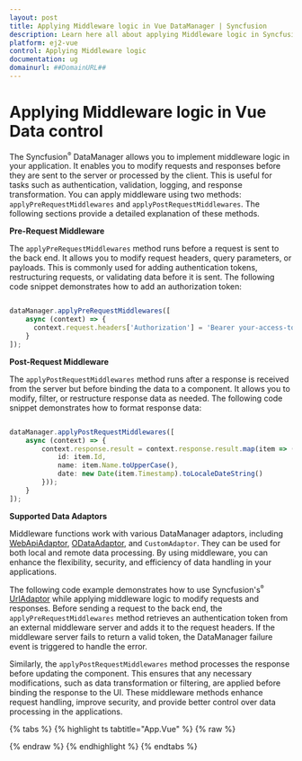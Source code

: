 ```yaml
---
layout: post
title: Applying Middleware logic in Vue DataManager | Syncfusion
description: Learn here all about applying Middleware logic in Syncfusion Vue Data component of Syncfusion Essential JS 2 and more details.
platform: ej2-vue
control: Applying Middleware logic
documentation: ug
domainurl: ##DomainURL##
---
```


# Applying Middleware logic in Vue Data control

The Syncfusion<sup style="font-size:70%">&reg;</sup> DataManager allows you to implement middleware logic in your application. It enables you to modify requests and responses before they are sent to the server or processed by the client. This is useful for tasks such as authentication, validation, logging, and response transformation. You can apply middleware using two methods: `applyPreRequestMiddlewares` and `applyPostRequestMiddlewares`. The following sections provide a detailed explanation of these methods.

**Pre-Request Middleware**

The `applyPreRequestMiddlewares` method runs before a request is sent to the back end. It allows you to modify request headers, query parameters, or payloads. This is commonly used for adding authentication tokens, restructuring requests, or validating data before it is sent. The following code snippet demonstrates how to add an authorization token:

```ts

dataManager.applyPreRequestMiddlewares([
    async (context) => {
      context.request.headers['Authorization'] = 'Bearer your-access-token';
    }
]);

```

**Post-Request Middleware**

The `applyPostRequestMiddlewares` method runs after a response is received from the server but before binding the data to a component. It allows you to modify, filter, or restructure response data as needed. The following code snippet demonstrates how to format response data:

```ts

dataManager.applyPostRequestMiddlewares([
    async (context) => {
        context.response.result = context.response.result.map(item => ({
            id: item.Id,
            name: item.Name.toUpperCase(),
            date: new Date(item.Timestamp).toLocaleDateString()
        }));
    }
]);

```

**Supported Data Adaptors**

Middleware functions work with various DataManager adaptors, including [WebApiAdaptor](https://ej2.syncfusion.com/vue/documentation/grid/connecting-to-adaptors/web-api-adaptor), [ODataAdaptor](https://ej2.syncfusion.com/vue/documentation/grid/connecting-to-adaptors/odatav4-adaptor), and `CustomAdaptor`. They can be used for both local and remote data processing. By using middleware, you can enhance the flexibility, security, and efficiency of data handling in your applications.

The following code example demonstrates how to use Syncfusion's<sup style="font-size:70%">&reg;</sup> [UrlAdaptor](https://ej2.syncfusion.com/vue/documentation/grid/connecting-to-adaptors/url-adaptor) while applying middleware logic to modify requests and responses. Before sending a request to the back end, the `applyPreRequestMiddlewares` method retrieves an authentication token from an external middleware server and adds it to the request headers. If the middleware server fails to return a valid token, the DataManager failure event is triggered to handle the error.

Similarly, the `applyPostRequestMiddlewares` method processes the response before updating the component. This ensures that any necessary modifications, such as data transformation or filtering, are applied before binding the response to the UI. These middleware methods enhance request handling, improve security, and provide better control over data processing in the applications.

{% tabs %}
{% highlight ts tabtitle="App.Vue" %}
{% raw %}
<template>
  <div id="app">
    <table class='e-table'>
      <tr><th>Order ID</th><th>Customer ID</th><th>Employee ID</th><th>Ship Country</th></tr>
      <tr v-for="(item, index) in items" :key="index">
        <td>{{ item.OrderID }}</td>
        <td>{{ item.CustomerID }}</td>
        <td>{{ item.EmployeeID }}</td>
        <td>{{ item.ShipCountry }}</td>
      </tr>
    </table>   
  </div>
</template>

<script>
import { DataManager, Query, UrlAdaptor} from '@syncfusion/ej2-data';

export default {
  data() {
    return {
      items: [] 
    };
  },
  mounted() {
    let SERVICE_URI = "https://services.syncfusion.com/vue/production/api/UrlDataSource";
    let dataManager = new DataManager({
      url: SERVICE_URI,
      adaptor: new UrlAdaptor()
    }).executeQuery(new Query().take(12)).then((e) => {
      this.items = e.result;
    });

      // Method to apply middleware before sending a request to the server.
      dataManager.applyPreRequestMiddlewares = async (request) => {
        const response = await fetch("https://example.com/api/token", { // Replace with your actual endpoint. This URL is just for example purposes.
          method: "POST",
          headers: {
            "Content-Type": "application/json",
          },
        });
        if (!response.ok) {
            throw new Error(`HTTP error! Status: ${response.status}`);
        }
        return { token: "your_token_value" };
      };
  
      dataManager.dataManagerFailure = (e) => {
        //Handle DataManager failure event.
      };

    // Method to apply middleware after receiving a response from the server
    dataManager.executeQuery(new Query().take(8)).then((e) => {
      this.setState({ items: e.result });
    });
  }
}
</script>
<style>
  .e-table {
    border: solid 1px #e0e0e0;
    border-collapse: collapse;
    font-family: Roboto;
  }

  .e-table td, .e-table th {
    border-style: solid;
    border-width: 1px 0 0;
    border-color: #e0e0e0;
    display: table-cell;
    font-size: 14px;
    line-height: 20px;
    overflow: hidden;
    padding: 8px 21px;
    vertical-align: middle;
    white-space: nowrap;
    width: auto;
  }
</style>

{% endraw %}
{% endhighlight %}
{% endtabs %} 